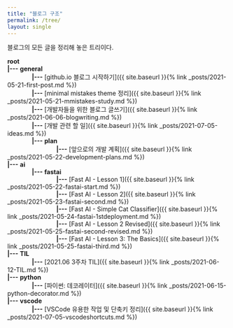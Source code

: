 ```yaml
---
title: "블로그 구조"
permalink: /tree/
layout: single
---
```

블로그의 모든 글을 정리해 놓은 트리이다. 

**root**  
**|---**
**general**  
    **|---**
[github.io 블로그 시작하기]({{ site.baseurl }}{% link _posts/2021-05-21-first-post.md %})  
    **|---**
[minimal mistakes theme 정리]({{ site.baseurl }}{% link _posts/2021-05-21-mmistakes-study.md %})  
    **|---**
[개발자들을 위한 블로그 글쓰기]({{ site.baseurl }}{% link _posts/2021-06-06-blogwriting.md %})  
    **|---**
[개발 관련 할 일]({{ site.baseurl }}{% link _posts/2021-07-05-ideas.md %})  
    **|---**
**plan**  
        **|---**
[앞으로의 개발 계획]({{ site.baseurl }}{% link _posts/2021-05-22-development-plans.md %})  
**|---**
**ai**  
    **|---**
**fastai**  
        **|---**
[Fast AI - Lesson 1]({{ site.baseurl }}{% link _posts/2021-05-22-fastai-start.md %})  
        **|---**
[Fast AI - Lesson 2]({{ site.baseurl }}{% link _posts/2021-05-23-fastai-second.md %})  
        **|---**
[Fast AI - Simple Cat Classifier]({{ site.baseurl }}{% link _posts/2021-05-24-fastai-1stdeployment.md %})  
        **|---**
[Fast AI - Lesson 2 Revised]({{ site.baseurl }}{% link _posts/2021-05-25-fastai-second-revised.md %})  
        **|---**
[Fast AI - Lesson 3: The Basics]({{ site.baseurl }}{% link _posts/2021-05-25-fastai-third.md %})  
**|---**
**TIL**  
    **|---**
[2021.06 3주차 TIL]({{ site.baseurl }}{% link _posts/2021-06-12-TIL.md %})  
**|---**
**python**  
    **|---**
[파이썬: 데코레이터]({{ site.baseurl }}{% link _posts/2021-06-15-python-decorator.md %})  
**|---**
**vscode**  
    **|---**
[VSCode 유용한 작업 및 단축키 정리]({{ site.baseurl }}{% link _posts/2021-07-05-vscodeshortcuts.md %})  
